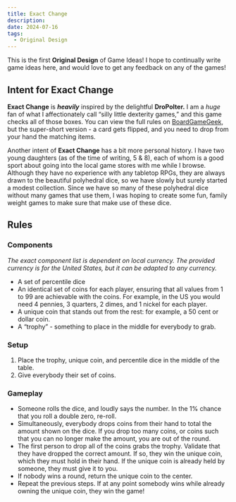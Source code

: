 ```yaml
---
title: Exact Change
description: 
date: 2024-07-16
tags:
  - Original Design
---
```


This is the first **Original Design** of Game Ideas! I hope to continually write game ideas here, and would love to get any feedback on any of the games! 

## Intent for Exact Change

**Exact Change** is ***heavily*** inspired by the delightful **DroPolter.** I am a *huge* fan of what I affectionately call “silly little dexterity games,” and this game checks all of those boxes. You can view the full rules on [BoardGameGeek](https://boardgamegeek.com/boardgame/405537/dropolter), but the super-short version - a card gets flipped, and you need to drop from your hand the matching items.

Another intent of **Exact Change** has a bit more personal history. I have two young daughters (as of the time of writing, 5 & 8), each of whom is a good sport about going into the local game stores with me while I browse. Although they have no experience with any tabletop RPGs, they are always drawn to the beautiful polyhedral dice, so we have slowly but surely started a modest collection. Since we have so many of these polyhedral dice without many games that use them, I was hoping to create some fun, family weight games to make sure that make use of these dice. 

## Rules

### Components

*The exact component list is dependent on local currency. The provided currency is for the United States, but it can be adapted to any currency.*

- A set of percentile dice
- An identical set of coins for each player, ensuring that all values from 1 to 99 are achievable with the coins. For example, in the US you would need 4 pennies, 3 quarters, 2 dimes, and 1 nickel for each player.
- A unique coin that stands out from the rest: for example, a 50 cent or dollar coin.
- A “trophy” - something to place in the middle for everybody to grab.

### Setup

1. Place the trophy, unique coin, and percentile dice in the middle of the table.
2. Give everybody their set of coins. 

### Gameplay

- Someone rolls the dice, and loudly says the number. In the 1% chance that you roll a double zero, re-roll.
- Simultaneously, everybody drops coins from their hand to total the amount shown on the dice. If you drop too many coins, or coins such that you can no longer make the amount, you are out of the round.
- The first person to drop all of the coins grabs the trophy. Validate that they have dropped the correct amount. If so, they win the unique coin, which they must hold in their hand. If the unique coin is already held by someone, they must give it to you.
- If nobody wins a round, return the unique coin to the center.
- Repeat the previous steps. If at any point somebody wins while already owning the unique coin, they win the game!
